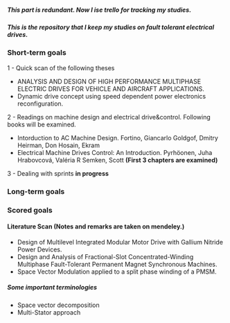 ##### This part is redundant. Now I ise trello for tracking my studies.

##### This is the repository that I keep my studies on fault tolerant electrical drives.

### Short-term goals
1 - Quick scan of the following theses
- ANALYSIS AND DESIGN OF HIGH PERFORMANCE MULTIPHASE ELECTRIC DRIVES FOR VEHICLE AND AIRCRAFT APPLICATIONS.
- Dynamic drive concept using speed dependent power electronics reconfiguration.

2 - Readings on machine design and electrical drive&control. Following books will be examined.
- Intorduction to AC Machine Design. Fortino, Giancarlo Goldgof, Dmitry Heirman, Don Hosain, Ekram
- Electrical Machine Drives Control: An Introduction. Pyrhöonen, Juha Hrabovcová, Valéria R Semken, Scott **(First 3 chapters are examined)**

3 - Dealing with sprints **in progress**

### Long-term goals






### Scored goals
#### Literature Scan (Notes and remarks are taken on mendeley.)
- Design of Multilevel Integrated Modular Motor Drive with Gallium Nitride Power Devices.
- Design and Analysis of Fractional-Slot Concentrated-Winding Multiphase Fault-Tolerant Permanent Magnet Synchronous Machines.
- Space Vector Modulation applied to a split phase winding of a PMSM. 





##### Some important terminologies

- Space vector decomposition
- Multi-Stator approach
